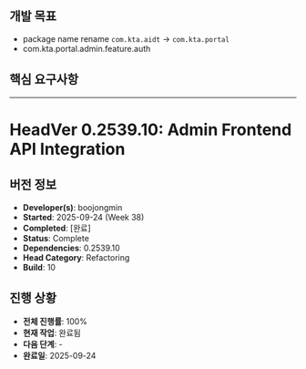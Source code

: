 ## 개발 목표
- package name rename `com.kta.aidt` -> `com.kta.portal`
- com.kta.portal.admin.feature.auth


## 핵심 요구사항


---

# HeadVer 0.2539.10: Admin Frontend API Integration

## 버전 정보
- **Developer(s)**: boojongmin
- **Started**: 2025-09-24 (Week 38)
- **Completed**: [완료]
- **Status**: Complete
- **Dependencies**: 0.2539.10
- **Head Category**: Refactoring
- **Build**: 10

## 진행 상황
- **전체 진행률**: 100%
- **현재 작업**: 완료됨
- **다음 단계**: -
- **완료일**: 2025-09-24


